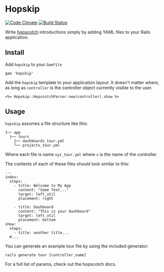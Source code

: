 # Hopskip

[![Code Climate](https://codeclimate.com/github/boxuk/hopskip.png)](https://codeclimate.com/github/boxuk/hopskip)
[![Build Status](https://travis-ci.org/boxuk/hopskip.png?branch=master)](https://travis-ci.org/boxuk/hopskip)

Write [hopscotch](https://github.com/linkedin/hopscotch) introductions simply by adding YAML files to your Rails application.

## Install

Add `hopskip` to your `Gemfile`

    gem 'hopskip'

Add the `hopskip` template to your application layout. It doesn't matter where, as long as `controller` is the controller object currently visible to the user.

    <%= Hopskip::HopscotchParser.new(controller).show %>

## Usage

`hopskip` assumes a file structure like this:

    ├── app
      ├── tours
        ├── dashboards_tour.yml
        └── projects_tour.yml

Where each file is name `xyz_tour.yml` where `x` is the name of the controller.

The contents of each of these files should look similar to this:

    ---
    index:
      steps:
        - title: Welcome to My App
          content: "Some Text..."
          target: left_util
          placement: right

        - title: Dashboard
          content: "This is your dashboard"
          target: left_util
          placement: bottom
    show:
      steps:
        - title: another title...
      #...

You can generate an example tour file by using the included generator:

    rails generate tour [controller_name]

For a full list of params, check out the hopscotch docs.
